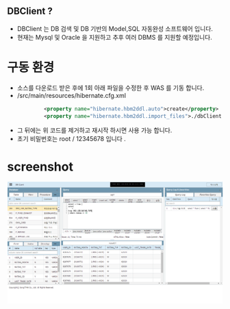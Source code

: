 DBClient ? 
----
* DBClient 는 DB 검색 및 DB 기반의 Model,SQL 자동완성 소프트웨어 입니다.
* 현재는 Mysql 및 Oracle 을 지원하고 추후 여러 DBMS 를 지원할 예정입니다.

# 구동 환경 
* 소스를 다운로드 받은 후에 1회 아래 파일을 수정한 후 WAS 를 기동 합니다.
* /src/main/resources/hibernate.cfg.xml
```xml
			<property name="hibernate.hbm2ddl.auto">create</property>
			<property name="hibernate.hbm2ddl.import_files">./dbClient.sql</property>
```
* 그 뒤에는 위 코드를 제거하고 재시작 하시면 사용 가능 합니다. 
* 초기 비밀번호는 root / 12345678 입니다 .

# screenshot
![Alt text](/dbclient_example_image.png "dbClient Screenshot")